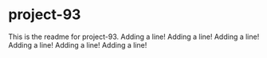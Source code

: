 # project-93

This is the readme for project-93.
Adding a line!
Adding a line!
Adding a line!
Adding a line!
Adding a line!
Adding a line!
